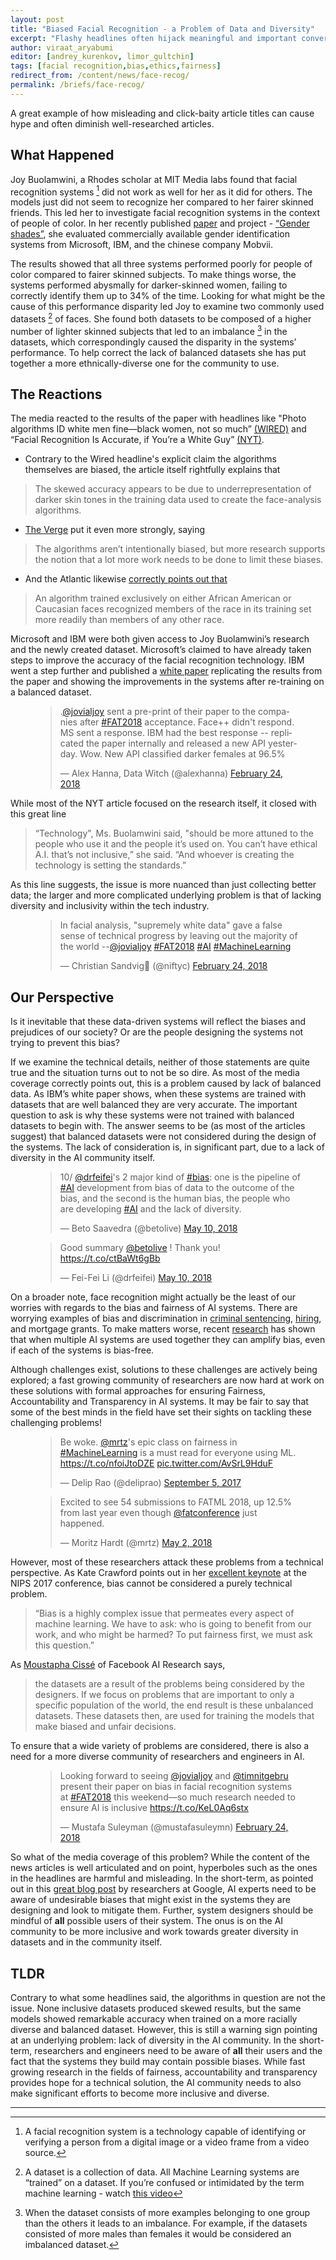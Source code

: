 ```yaml
---
layout: post
title: "Biased Facial Recognition - a Problem of Data and Diversity"
excerpt: "Flashy headlines often hijack meaningful and important conversations on this topic, even when the articles are solid. Here is our summary."
author: viraat_aryabumi
editor: [andrey_kurenkov, limor_gultchin]
tags: [facial recognition,bias,ethics,fairness]
redirect_from: /content/news/face-recog/
permalink: /briefs/face-recog/
---
```


A great example of how misleading and click-baity article titles can cause hype and often diminish well-researched articles. 


## What Happened

Joy Buolamwini, a Rhodes scholar at MIT Media labs found that facial recognition systems [^frexplainer] did not work as well for her as it did for others. The models just did not seem to recognize her compared to her fairer skinned friends. This led her to investigate facial recognition systems in the context of people of color. In her recently published [paper](http://proceedings.mlr.press/v81/buolamwini18a/buolamwini18a.pdf) and project - [“Gender shades”](http://gendershades.org), she evaluated commercially available gender identification systems from Microsoft, IBM, and the chinese company Mobvii. 

The results showed that all three systems performed poorly for people of color compared to fairer skinned subjects. To make things worse, the systems performed abysmally for darker-skinned women, failing to correctly identify them up to 34% of the time. Looking for what might be the cause of this performance disparity led Joy to examine two commonly used datasets [^datasetexplainer] of faces. She found both datasets to be composed of a higher number of lighter skinned subjects that led to an imbalance [^imbalance] in the datasets, which correspondingly caused the disparity in the systems’ performance. To help correct the lack of balanced datasets she has put together a more ethnically-diverse one for the community to use.



## The Reactions

The media reacted to the results of the paper with headlines like "Photo algorithms ID white men fine—black women, not so much” [(WIRED)](https://www.wired.com/story/photo-algorithms-id-white-men-fineblack-women-not-so-much) and “Facial Recognition Is Accurate, if You’re a White Guy” [(NYT)](https://www.nytimes.com/2018/02/09/technology/facial-recognition-race-artificial-intelligence.html). 

* Contrary to the Wired headline's explicit claim the algorithms themselves are biased, the article itself rightfully explains that
> The skewed accuracy appears to be due to underrepresentation of darker skin tones in the training data used to create the face-analysis algorithms.

* [The Verge](https://www.theverge.com/2018/2/11/17001218/facial-recognition-software-accuracy-technology-mit-white-men-black-women-error) put it even more strongly, saying 
> The algorithms aren’t intentionally biased, but more research supports the notion that a lot more work needs to be done to limit these biases.

* And the Atlantic likewise [correctly points out that](https://www.theatlantic.com/technology/archive/2016/04/the-underlying-bias-of-facial-recognition-systems/476991/)
>An algorithm trained exclusively on either African American or Caucasian faces recognized members of the race in its training set more readily than members of any other race.

Microsoft and IBM were both given access to Joy Buolamwini’s research and the newly created dataset. Microsoft’s claimed to have already taken steps to improve the accuracy of the facial recognition technology. IBM went a step further and published a [white paper](https://www.ibm.com/blogs/research/2018/02/mitigating-bias-ai-models/) replicating the results from the paper and showing the improvements in the systems after re-training on a balanced dataset. 

<figure>
<blockquote class="twitter-tweet" data-lang="en"><p lang="en" dir="ltr">.<a href="https://twitter.com/jovialjoy?ref_src=twsrc%5Etfw">@jovialjoy</a> sent a pre-print of their paper to the companies after <a href="https://twitter.com/hashtag/FAT2018?src=hash&amp;ref_src=twsrc%5Etfw">#FAT2018</a> acceptance. Face++ didn&#39;t respond. MS sent a response. IBM had the best response -- replicated the paper internally and released a new API yesterday. Wow. New API classified darker females at 96.5%</p>&mdash; Alex Hanna, Data Witch (@alexhanna) <a href="https://twitter.com/alexhanna/status/967434590494355456?ref_src=twsrc%5Etfw">February 24, 2018</a></blockquote> <script async src="https://platform.twitter.com/widgets.js" charset="utf-8"></script> 
</figure>

While most of the NYT article focused on the research itself, it closed with this great line 
> “Technology", Ms. Buolamwini said, "should be more attuned to the people who use it and the people it’s used on.
You can’t have ethical A.I. that’s not inclusive,” she said. “And whoever is creating the technology is setting the standards.”

As this line suggests, the issue is more nuanced than just collecting better data; the larger and more complicated underlying problem is that of lacking diversity and inclusivity within the tech industry. 

<figure>
<blockquote class="twitter-tweet" data-lang="en"><p lang="en" dir="ltr">In facial analysis, &quot;supremely white data&quot; gave a false sense of technical progress by leaving out the majority of the world --<a href="https://twitter.com/jovialjoy?ref_src=twsrc%5Etfw">@jovialjoy</a> <a href="https://twitter.com/hashtag/FAT2018?src=hash&amp;ref_src=twsrc%5Etfw">#FAT2018</a> <a href="https://twitter.com/hashtag/AI?src=hash&amp;ref_src=twsrc%5Etfw">#AI</a> <a href="https://twitter.com/hashtag/MachineLearning?src=hash&amp;ref_src=twsrc%5Etfw">#MachineLearning</a></p>&mdash; Christian Sandvig🐩 (@niftyc) <a href="https://twitter.com/niftyc/status/967435459935776768?ref_src=twsrc%5Etfw">February 24, 2018</a></blockquote> <script async src="https://platform.twitter.com/widgets.js" charset="utf-8"></script> 
</figure>

## Our Perspective

Is it inevitable that these data-driven systems will reflect the biases and prejudices of our society? Or are the people designing the systems not trying to prevent this bias?

If we examine the technical details, neither of those statements are quite true and the situation turns out to not be so dire. As most of the media coverage correctly points out, this is a problem caused by lack of balanced data. As IBM’s white paper shows, when these systems are trained with datasets that are well balanced they are very accurate. The important question to ask is why these systems were not trained with balanced datasets to begin with. The answer seems to be (as most of the articles suggest) that balanced datasets were not considered during the design of the systems. The lack of consideration is, in significant part, due to a lack of diversity in the AI community itself. 

<figure>
<blockquote class="twitter-tweet" data-conversation="none" data-lang="en"><p lang="en" dir="ltr">10/ <a href="https://twitter.com/drfeifei?ref_src=twsrc%5Etfw">@drfeifei</a>&#39;s 2 major kind of <a href="https://twitter.com/hashtag/bias?src=hash&amp;ref_src=twsrc%5Etfw">#bias</a>: one is the pipeline of <a href="https://twitter.com/hashtag/AI?src=hash&amp;ref_src=twsrc%5Etfw">#AI</a> development from bias of data to the outcome of the bias, and the second is the human bias, the people who are developing <a href="https://twitter.com/hashtag/AI?src=hash&amp;ref_src=twsrc%5Etfw">#AI</a> and the lack of diversity.</p>&mdash; Beto Saavedra (@betolive) <a href="https://twitter.com/betolive/status/994435451174965248?ref_src=twsrc%5Etfw">May 10, 2018</a></blockquote> <script async src="https://platform.twitter.com/widgets.js" charset="utf-8"></script> 

<blockquote class="twitter-tweet" data-lang="en"><p lang="en" dir="ltr">Good summary <a href="https://twitter.com/betolive?ref_src=twsrc%5Etfw">@betolive</a> ! Thank you! <a href="https://t.co/ctBaWt6gBb">https://t.co/ctBaWt6gBb</a></p>&mdash; Fei-Fei Li (@drfeifei) <a href="https://twitter.com/drfeifei/status/994448248029888512?ref_src=twsrc%5Etfw">May 10, 2018</a></blockquote> <script async src="https://platform.twitter.com/widgets.js" charset="utf-8"></script> 
</figure>

On a broader note, face recognition might actually be the least of our worries with regards to the bias and fairness of AI systems. There are worrying examples of bias and discrimination in [criminal sentencing](https://www.propublica.org/article/machine-bias-risk-assessments-in-criminal-sentencing), [hiring](https://work.qz.com/1098954/ai-is-the-future-of-hiring-but-it-could-introduce-bias-if-were-not-careful/), and mortgage grants. To make matters worse, recent [research](http://arxiv.org/abs/1707.00391) has shown that when multiple AI systems are used together they can amplify bias, even if each of the systems is bias-free.  

Although challenges exist, solutions to these challenges are actively being explored; a fast growing community of researchers are now hard at work on these solutions with formal approaches for ensuring Fairness, Accountability and Transparency in AI systems. It may be fair to say that some of the best minds in the field have set their sights on tackling these challenging problems!

<figure>
<blockquote class="twitter-tweet" data-lang="en"><p lang="en" dir="ltr">Be woke. <a href="https://twitter.com/mrtz?ref_src=twsrc%5Etfw">@mrtz</a>&#39;s epic class on fairness in <a href="https://twitter.com/hashtag/MachineLearning?src=hash&amp;ref_src=twsrc%5Etfw">#MachineLearning</a> is a must read for everyone using ML. <a href="https://t.co/nfoiJtoDZE">https://t.co/nfoiJtoDZE</a> <a href="https://t.co/AvSrL9HduF">pic.twitter.com/AvSrL9HduF</a></p>&mdash; Delip Rao (@deliprao) <a href="https://twitter.com/deliprao/status/904892267869093888?ref_src=twsrc%5Etfw">September 5, 2017</a></blockquote> <script async src="https://platform.twitter.com/widgets.js" charset="utf-8"></script> 
</figure>

<figure>
<blockquote class="twitter-tweet" data-lang="en"><p lang="en" dir="ltr">Excited to see 54 submissions to FATML 2018, up 12.5% from last year even though <a href="https://twitter.com/fatconference?ref_src=twsrc%5Etfw">@fatconference</a> just happened.</p>&mdash; Moritz Hardt (@mrtz) <a href="https://twitter.com/mrtz/status/991699500593922048?ref_src=twsrc%5Etfw">May 2, 2018</a></blockquote> <script async src="https://platform.twitter.com/widgets.js" charset="utf-8"></script> 
</figure>

However, most of these researchers attack these problems from a technical perspective. As Kate Crawford points out in her [excellent keynote]( https://www.youtube.com/watch?v=fMym_BKWQzk
) at the NIPS 2017 conference, bias cannot be considered a purely technical problem.

> “Bias is a highly complex issue that permeates every aspect of machine learning. We have to ask: who is going to benefit from our work, and who might be harmed? To put fairness first, we must ask this question.”

As [Moustapha Cissé](https://twimlai.com/twiml-talk-108-security-safety-ai-adversarial-examples-bias-trust-moustapha-cisse/) of Facebook AI Research says,
> the datasets are a result of the problems being considered by the designers. If we focus on problems that are important to only a specific population of the world, the end result is these unbalanced datasets. These datasets then, are used for training the models that make biased and unfair decisions.

To ensure that a wide variety of problems are considered, there is also a need for a more diverse community of researchers and engineers in AI.

<figure>
<blockquote class="twitter-tweet" data-lang="en"><p lang="en" dir="ltr">Looking forward to seeing <a href="https://twitter.com/jovialjoy?ref_src=twsrc%5Etfw">@jovialjoy</a> and <a href="https://twitter.com/timnitGebru?ref_src=twsrc%5Etfw">@timnitgebru</a> present their paper on bias in facial recognition systems at <a href="https://twitter.com/hashtag/FAT2018?src=hash&amp;ref_src=twsrc%5Etfw">#FAT2018</a> this weekend—so much research needed to ensure AI is inclusive <a href="https://t.co/KeL0Aq6stx">https://t.co/KeL0Aq6stx</a></p>&mdash; Mustafa Suleyman (@mustafasuleymn) <a href="https://twitter.com/mustafasuleymn/status/967235628776742913?ref_src=twsrc%5Etfw">February 24, 2018</a></blockquote> <script async src="https://platform.twitter.com/widgets.js" charset="utf-8"></script> 
</figure>

So what of the media coverage of this problem? While the content of the news articles is well articulated and on point, hyperboles such as the ones in the headlines are harmful and misleading. In the short-term, as pointed out in this [great blog post](https://developers.googleblog.com/2018/04/text-embedding-models-contain-bias.html) by researchers at Google, AI experts need to be aware of undesirable biases that might exist in the systems they are designing and look to mitigate them. Further, system designers should be mindful of **all** possible users of their system. The onus is on the AI community to be more inclusive and work towards greater diversity in datasets and in the community itself.



## TLDR

Contrary to what some headlines said, the algorithms in question are not the issue. None inclusive datasets produced skewed results, but the same models showed remarkable accuracy when trained on a more racially diverse and balanced dataset. However, this is still a warning sign pointing at an underlying problem: lack of diversity in the AI community. In the short-term, researchers and engineers need to be aware of **all** their users and the fact that the systems they build may contain possible biases. While fast growing research in the fields of fairness, accountability and transparency provides hope for a technical solution, the AI community needs to also make significant efforts to become more inclusive and diverse. 

<hr>

[^frexplainer]: A facial recognition system is a technology capable of identifying or verifying a person from a digital image or a video frame from a video source.
[^datasetexplainer]: A dataset is a collection of data. All Machine Learning systems are “trained” on a dataset. If you’re confused or intimidated by the term machine learning - watch [this video](https://www.youtube.com/watch?v=f_uwKZIAeM0)
[^imbalance]: When the dataset consists of more examples belonging to one group than the others it leads to an imbalance. For example, if the datasets consisted of more males than females it would be considered an imbalanced dataset.

